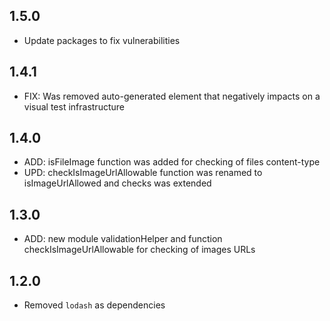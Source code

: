 ## 1.5.0
* Update packages to fix vulnerabilities

## 1.4.1
* FIX: Was removed auto-generated element that negatively impacts on a visual test infrastructure

## 1.4.0
* ADD: isFileImage function was added for checking of files content-type
* UPD: checkIsImageUrlAllowable function was renamed to isImageUrlAllowed and checks was extended

## 1.3.0
* ADD: new module validationHelper and function checkIsImageUrlAllowable for checking of images URLs

## 1.2.0
* Removed `lodash` as dependencies